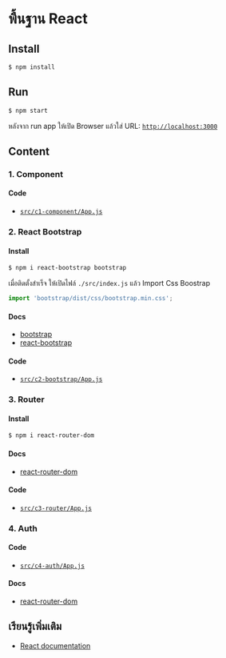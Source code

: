 # พื้นฐาน React

## Install
```bash
$ npm install
```

## Run

```bash
$ npm start
```

หลังจาก run app ให้เปิด Browser แล้วใส่ URL: [`http://localhost:3000`](http://localhost:3000)

## Content

### 1. Component

#### Code 
- [`src/c1-component/App.js`](./src/c1-component/App.js)

### 2. React Bootstrap

#### Install

```bash
$ npm i react-bootstrap bootstrap
```

เมื่อติดตั้งสำเร็จ ให้เปิดไฟล์ `./src/index.js` แล้ว Import Css Boostrap

```javascript
import 'bootstrap/dist/css/bootstrap.min.css';
```

#### Docs
- [bootstrap](https://getbootstrap.com/docs/5.0/getting-started/introduction/)
- [react-bootstrap](https://react-bootstrap.github.io/getting-started/introduction)

#### Code
- [`src/c2-bootstrap/App.js`](./src/c2-bootstrap/App.js)

### 3. Router

#### Install

```bash
$ npm i react-router-dom
```

#### Docs
- [react-router-dom](https://reactrouter.com/web/example/basic)

#### Code
- [`src/c3-router/App.js`](./src/c3-router/App.js)

### 4. Auth

#### Code
- [`src/c4-auth/App.js`](./src/c4-auth/App.js)

#### Docs
- [react-router-dom](https://reactrouter.com/web/example/basic)

## เรียนรู้เพิ่มเติม

- [React documentation](https://reactjs.org/)